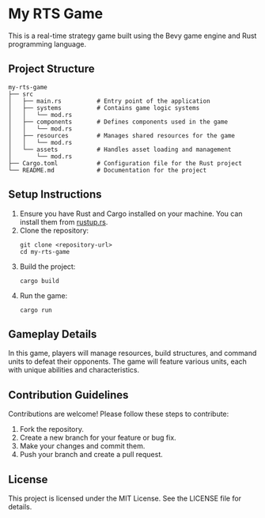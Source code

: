 # My RTS Game

This is a real-time strategy game built using the Bevy game engine and Rust programming language.

## Project Structure

```
my-rts-game
├── src
│   ├── main.rs          # Entry point of the application
│   ├── systems          # Contains game logic systems
│   │   └── mod.rs
│   ├── components       # Defines components used in the game
│   │   └── mod.rs
│   ├── resources        # Manages shared resources for the game
│   │   └── mod.rs
│   └── assets           # Handles asset loading and management
│       └── mod.rs
├── Cargo.toml           # Configuration file for the Rust project
└── README.md            # Documentation for the project
```

## Setup Instructions

1. Ensure you have Rust and Cargo installed on your machine. You can install them from [rustup.rs](https://rustup.rs/).
2. Clone the repository:
   ```
   git clone <repository-url>
   cd my-rts-game
   ```
3. Build the project:
   ```
   cargo build
   ```
4. Run the game:
   ```
   cargo run
   ```

## Gameplay Details

In this game, players will manage resources, build structures, and command units to defeat their opponents. The game will feature various units, each with unique abilities and characteristics.

## Contribution Guidelines

Contributions are welcome! Please follow these steps to contribute:

1. Fork the repository.
2. Create a new branch for your feature or bug fix.
3. Make your changes and commit them.
4. Push your branch and create a pull request.

## License

This project is licensed under the MIT License. See the LICENSE file for details.